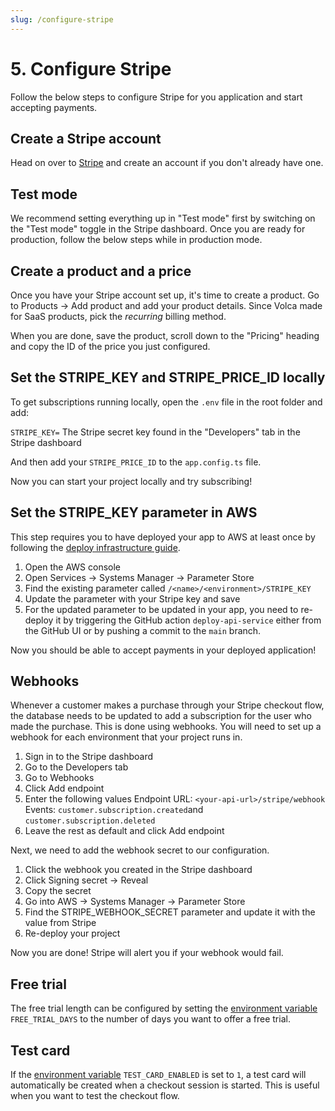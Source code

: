 ```yaml
---
slug: /configure-stripe
---
```


# 5. Configure Stripe

Follow the below steps to configure Stripe for you application and start accepting payments.

## Create a Stripe account

Head on over to [Stripe](https://stripe.com/) and create an account if you don't already have one.

## Test mode

We recommend setting everything up in "Test mode" first by switching on the "Test mode" toggle in the Stripe dashboard. Once you are ready for production, follow the below steps while in production mode.

## Create a product and a price

Once you have your Stripe account set up, it's time to create a product. Go to Products -> Add product and add your product details. Since Volca made for SaaS products, pick the _recurring_ billing method.

When you are done, save the product, scroll down to the "Pricing" heading and copy the ID of the price you just configured.

## Set the STRIPE_KEY and STRIPE_PRICE_ID locally

To get subscriptions running locally, open the `.env` file in the root folder and add:

`STRIPE_KEY=` The Stripe secret key found in the "Developers" tab in the Stripe dashboard

And then add your `STRIPE_PRICE_ID` to the `app.config.ts` file.

Now you can start your project locally and try subscribing!

## Set the STRIPE_KEY parameter in AWS

This step requires you to have deployed your app to AWS at least once by following the [deploy infrastructure guide](/docs/category/deploying-to-aws).

1. Open the AWS console
2. Open Services -> Systems Manager -> Parameter Store
3. Find the existing parameter called `/<name>/<environment>/STRIPE_KEY`
4. Update the parameter with your Stripe key and save
5. For the updated parameter to be updated in your app, you need to re-deploy it by triggering the GitHub action `deploy-api-service` either from the GitHub UI or by pushing a commit to the `main` branch.

Now you should be able to accept payments in your deployed application!

## Webhooks

Whenever a customer makes a purchase through your Stripe checkout flow, the database needs to be updated to add a subscription for the user who made the purchase. This is done using webhooks. You will need to set up a webhook for each environment that your project runs in.

1. Sign in to the Stripe dashboard
2. Go to the Developers tab
3. Go to Webhooks
4. Click Add endpoint
5. Enter the following values
   Endpoint URL: `<your-api-url>/stripe/webhook`
   Events: `customer.subscription.created`and `customer.subscription.deleted`
6. Leave the rest as default and click Add endpoint

Next, we need to add the webhook secret to our configuration.

1. Click the webhook you created in the Stripe dashboard
2. Click Signing secret -> Reveal
3. Copy the secret
4. Go into AWS -> Systems Manager -> Parameter Store
5. Find the STRIPE_WEBHOOK_SECRET parameter and update it with the value from Stripe
6. Re-deploy your project

Now you are done! Stripe will alert you if your webhook would fail.

## Free trial

The free trial length can be configured by setting the [environment variable](/docs/configuration#environment-variables) `FREE_TRIAL_DAYS` to the number of days you want to offer a free trial.

## Test card

If the [environment variable](/docs/configuration#environment-variables) `TEST_CARD_ENABLED` is set to `1`, a test card will automatically be created when a checkout session is started. This is useful when you want to test the checkout flow.